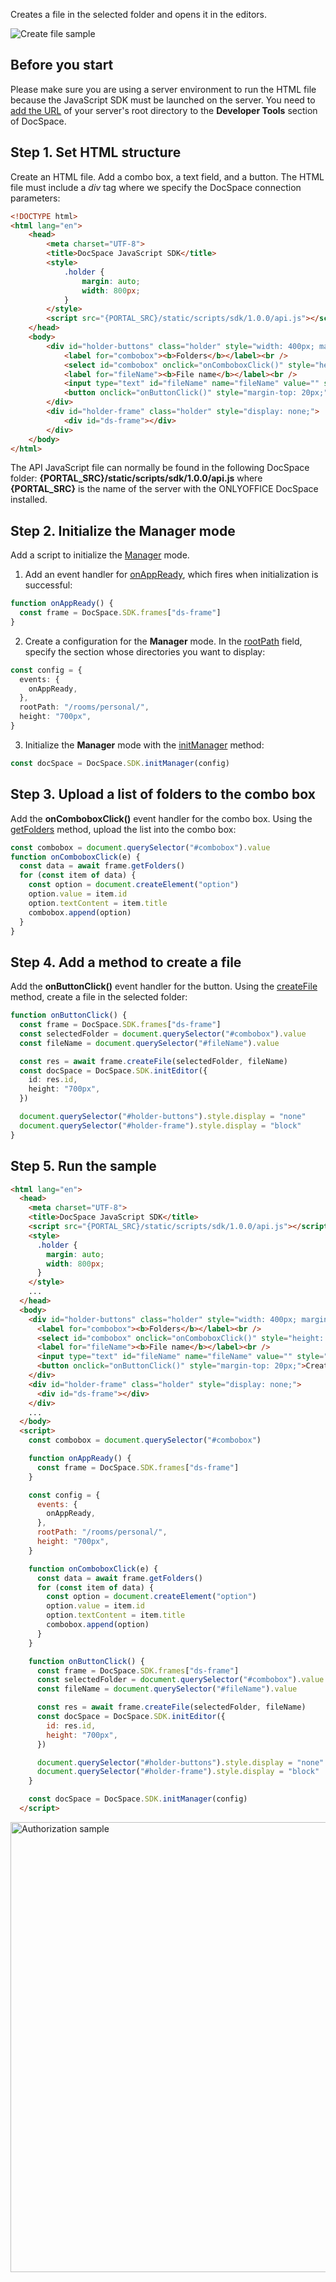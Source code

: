 Creates a file in the selected folder and opens it in the editors.

![Create file sample](/assets/images/docspace/js-sdk-create-file.svg)

## Before you start

Please make sure you are using a server environment to run the HTML file because the JavaScript SDK must be launched on the server.
You need to [add the URL](../../get-started/basic-concepts.md#step-1-specifying-the-docspace-url) of your server's root directory to the **Developer Tools** section of DocSpace.

## Step 1. Set HTML structure

Create an HTML file. Add a combo box, a text field, and a button. The HTML file must include a *div* tag where we specify the DocSpace connection parameters:

``` html
<!DOCTYPE html>
<html lang="en">
    <head>
        <meta charset="UTF-8">
        <title>DocSpace JavaScript SDK</title>
        <style>
            .holder {
                margin: auto;
                width: 800px;
            }
        </style>
        <script src="{PORTAL_SRC}/static/scripts/sdk/1.0.0/api.js"></script>
    </head>
    <body>
        <div id="holder-buttons" class="holder" style="width: 400px; margin-top: 300px;">
            <label for="combobox"><b>Folders</b></label><br />
            <select id="combobox" onclick="onComboboxClick()" style="height: 25px; width: 405px;"></select><br />
            <label for="fileName"><b>File name</b></label><br />
            <input type="text" id="fileName" name="fileName" value="" style="width: 400px;"><br />
            <button onclick="onButtonClick()" style="margin-top: 20px;">Create File</button>
        </div>
        <div id="holder-frame" class="holder" style="display: none;">
            <div id="ds-frame"></div>
        </div>
    </body>
</html>
```

The API JavaScript file can normally be found in the following DocSpace folder: **\{PORTAL_SRC\}/static/scripts/sdk/1.0.0/api.js** where **\{PORTAL_SRC\}** is the name of the server with the ONLYOFFICE DocSpace installed.

## Step 2. Initialize the Manager mode

Add a script to initialize the [Manager](../initialization-modes/Manager.md) mode.

1. Add an event handler for [onAppReady](../events.md#onappready), which fires when initialization is successful:

``` ts
function onAppReady() {
  const frame = DocSpace.SDK.frames["ds-frame"]
}
```

2. Create a configuration for the **Manager** mode. In the [rootPath](../config.md#rootpath) field, specify the section whose directories you want to display:

``` ts
const config = {
  events: {
    onAppReady,
  },
  rootPath: "/rooms/personal/",
  height: "700px",
}
```

3. Initialize the **Manager** mode with the [initManager](../methods.md#initmanager) method:

``` ts
const docSpace = DocSpace.SDK.initManager(config)
```

## Step 3. Upload a list of folders to the combo box

Add the **onComboboxClick()** event handler for the combo box. Using the [getFolders](../methods.md#getfolders) method, upload the list into the combo box:

``` ts
const combobox = document.querySelector("#combobox").value
function onComboboxClick(e) {
  const data = await frame.getFolders()
  for (const item of data) {
    const option = document.createElement("option")
    option.value = item.id
    option.textContent = item.title
    combobox.append(option)
  }
}
```

## Step 4. Add a method to create a file

Add the **onButtonClick()** event handler for the button. Using the [createFile](../methods.md#createfile) method, create a file in the selected folder:

``` ts
function onButtonClick() {
  const frame = DocSpace.SDK.frames["ds-frame"]
  const selectedFolder = document.querySelector("#combobox").value
  const fileName = document.querySelector("#fileName").value

  const res = await frame.createFile(selectedFolder, fileName)
  const docSpace = DocSpace.SDK.initEditor({
    id: res.id,
    height: "700px",
  })

  document.querySelector("#holder-buttons").style.display = "none"
  document.querySelector("#holder-frame").style.display = "block"
}
```

## Step 5. Run the sample

``` html
<html lang="en">
  <head>
    <meta charset="UTF-8">
    <title>DocSpace JavaScript SDK</title>
    <script src="{PORTAL_SRC}/static/scripts/sdk/1.0.0/api.js"></script>
    <style>
      .holder {
        margin: auto;
        width: 800px;
      }
    </style>
    ...
  </head>
  <body>
    <div id="holder-buttons" class="holder" style="width: 400px; margin-top: 300px;">
      <label for="combobox"><b>Folders</b></label><br />
      <select id="combobox" onclick="onComboboxClick()" style="height: 25px; width: 405px;"></select><br />
      <label for="fileName"><b>File name</b></label><br />
      <input type="text" id="fileName" name="fileName" value="" style="width: 400px;"><br />
      <button onclick="onButtonClick()" style="margin-top: 20px;">Create File</button>
    </div>
    <div id="holder-frame" class="holder" style="display: none;">
      <div id="ds-frame"></div>
    </div>
    ...
  </body>
  <script>
    const combobox = document.querySelector("#combobox")

    function onAppReady() {
      const frame = DocSpace.SDK.frames["ds-frame"]
    }

    const config = {
      events: {
        onAppReady,
      },
      rootPath: "/rooms/personal/",
      height: "700px",
    }

    function onComboboxClick(e) {
      const data = await frame.getFolders()
      for (const item of data) {
        const option = document.createElement("option")
        option.value = item.id
        option.textContent = item.title
        combobox.append(option)
      }
    }

    function onButtonClick() {
      const frame = DocSpace.SDK.frames["ds-frame"]
      const selectedFolder = document.querySelector("#combobox").value
      const fileName = document.querySelector("#fileName").value

      const res = await frame.createFile(selectedFolder, fileName)
      const docSpace = DocSpace.SDK.initEditor({
        id: res.id,
        height: "700px",
      })

      document.querySelector("#holder-buttons").style.display = "none"
      document.querySelector("#holder-frame").style.display = "block"
    }

    const docSpace = DocSpace.SDK.initManager(config)
  </script>
```

<img alt="Authorization sample" src="/assets/images/docspace/gifs/js-sdk-create-file.gif" width="720px" />
